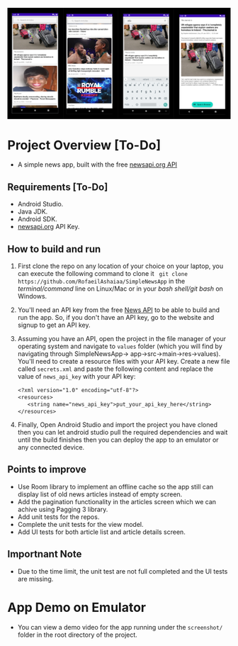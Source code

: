 ![alt text](./screenshot/screenshot-project-overview.png)

# Project Overview [To-Do]
- A simple news app, built with the free [newsapi.org API](https://newsapi.org)

## Requirements [To-Do]

- Android Studio.
- Java JDK.
- Android SDK.
- [newsapi.org](https://newsapi.org) API Key.

## How to build and run

1. First clone the repo on any location of your choice on your laptop, you can execute the following command to clone it ` git clone https://github.com/RofaeilAshaiaa/SimpleNewsApp` in the _terminal/command_ line on Linux/Mac or in your _bash shell/git bash_ on Windows.

2. You'll need an API key from the free [News API](https://newsapi.org) to be able to build and run the app. So, if you don't have an API key, go to the website and signup to get an API key.

3. Assuming you have an API, open the project in the file manager of your operating system and navigate to `values` folder (which you will find by navigating through SimpleNewsApp-> app->src->main->res->values). You'll need to create a resource files with your API key. Create a new file called `secrets.xml` and paste the following content and replace the value of `news_api_key` with your API key:
    ```
    <?xml version="1.0" encoding="utf-8"?>
    <resources>
       <string name="news_api_key">put_your_api_key_here</string>
    </resources>
    ```
4. Finally, Open Android Studio and import the project you have cloned then you can let android studio pull the required dependencies and wait until the build finishes then you can deploy the app to an emulator or any connected device. 


## Points to improve

- Use Room library to implement an offline cache so the app still can display list of old news articles instead of empty screen.
- Add the pagination functionality in the articles screen which we can achive using Pagging 3 library.
- Add unit tests for the repos.
- Complete the unit tests for the view model.
- Add UI tests for both article list and article details screen.

## Importnant Note
- Due to the time limit, the unit test are not full completed and the UI tests are missing.

# App Demo on Emulator

- You can view a demo video for the app running under the `screenshot/` folder in the root directory of the project.